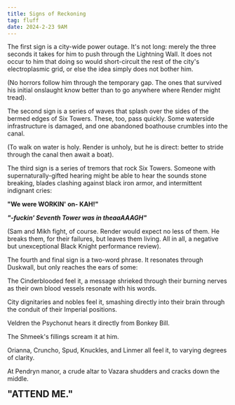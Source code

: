 ```yaml
---
title: Signs of Reckoning
tag: fluff
date: 2024-2-23 9AM
---
```


The first sign is a city-wide power outage. It's not long: merely the three seconds it takes for him to push through the Lightning Wall. It does not occur to him that doing so would short-circuit the rest of the city's electroplasmic grid, or else the idea simply does not bother him.

(No horrors follow him through the temporary gap. The ones that survived his initial onslaught know better than to go anywhere where Render might tread).

The second sign is a series of waves that splash over the sides of the bermed edges of Six Towers. These, too, pass quickly. Some waterside infrastructure is damaged, and one abandoned boathouse crumbles into the canal. 

(To walk on water is holy. Render is unholy, but he is direct: better to stride through the canal then await a boat).

The third sign is a series of tremors that rock Six Towers. Someone with supernaturally-gifted hearing might be able to hear the sounds stone breaking, blades clashing against black iron armor, and intermittent indignant cries:

**"We were WORKIN' on- KAH!"**

***"-fuckin' Seventh Tower was in theaaAAAGH"***

(Sam and Mikh fight, of course. Render would expect no less of them. He breaks them, for their failures, but leaves them living. All in all, a negative but unexceptional Black Knight performance review).

The fourth and final sign is a two-word phrase. It resonates through Duskwall, but only reaches the ears of some:

The Cinderblooded feel it, a message shrieked through their burning nerves as their own blood vessels resonate with his words.

City dignitaries and nobles feel it, smashing directly into their brain through the conduit of their Imperial positions.

Veldren the Psychonut hears it directly from Bonkey Bill.

The Shmeek's fillings scream it at him.

Orianna, Cruncho, Spud, Knuckles, and Linmer all feel it, to varying degrees of clarity.

At Pendryn manor, a crude altar to Vazara shudders and cracks down the middle.

<span style="font-size: 1.5em">**"ATTEND ME."**</span>
